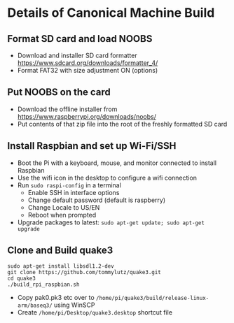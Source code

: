 # Details of Canonical Machine Build

## Format SD card and load NOOBS
  * Download and installer SD card formatter https://www.sdcard.org/downloads/formatter_4/
  * Format FAT32 with size adjustment ON (options)
## Put NOOBS on the card
  * Download the offline installer from https://www.raspberrypi.org/downloads/noobs/
  * Put contents of that zip file into the root of the freshly formatted SD card
## Install Raspbian and set up Wi-Fi/SSH
  * Boot the Pi with a keyboard, mouse, and monitor connected to install Raspbian
  * Use the wifi icon in the desktop to configure a wifi connection
  * Run ```sudo raspi-config``` in a terminal
    * Enable SSH in interface options
    * Change default password (default is raspberry)
    * Change Locale to US/EN
    * Reboot when prompted
  * Upgrade packages to latest: ```sudo apt-get update; sudo apt-get upgrade```
## Clone and Build quake3
```
sudo apt-get install libsdl1.2-dev
git clone https://github.com/tommylutz/quake3.git
cd quake3
./build_rpi_raspbian.sh
```
* Copy pak0.pk3 etc over to ```/home/pi/quake3/build/release-linux-arm/baseq3/``` using WinSCP
* Create ```/home/pi/Desktop/quake3.desktop``` shortcut file
